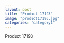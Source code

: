 ```yaml
---
layout: post
title: "Product 17193"
image: "product17193.jpg"
categories: "category1"
---
```

Product 17193
